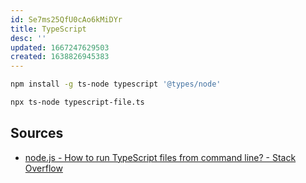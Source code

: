 ```yaml
---
id: Se7ms25QfU0cAo6kMiDYr
title: TypeScript
desc: ''
updated: 1667247629503
created: 1638826945383
---
```


``` bash
npm install -g ts-node typescript '@types/node'

npx ts-node typescript-file.ts
```

## Sources

* [node.js - How to run TypeScript files from command line? - Stack Overflow](https://stackoverflow.com/questions/33535879/how-to-run-typescript-files-from-command-line)
